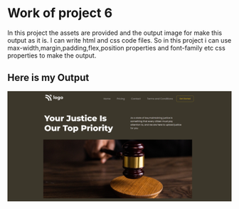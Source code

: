 # Work of project 6

In this project the assets are provided and the output image for make this output as it is. I can write html and css code files. So in this project i can use max-width,margin,padding,flex,position properties and font-family etc css properties to make the output.


## Here is my Output

![Project 6](./myOutputJustice.png)
